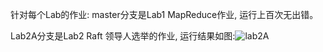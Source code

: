 针对每个Lab的作业: 
master分支是Lab1 MapReduce作业, 运行上百次无出错。

Lab2A分支是Lab2 Raft 领导人选举的作业, 运行结果如图:![lab2A](https://github.com/dddyge12138/mit6.5840/assets/41563863/090c7795-07c8-4742-81f9-313fde9c92eb)
